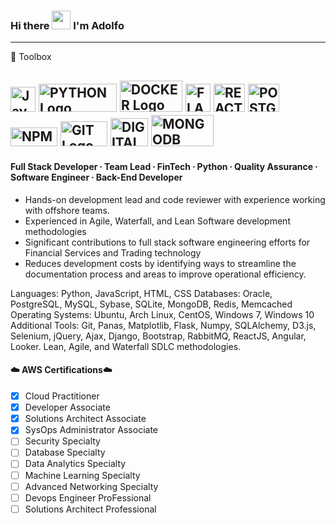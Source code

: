 ### Hi there <img src="https://raw.githubusercontent.com/MartinHeinz/MartinHeinz/master/wave.gif" width="30px"> I'm Adolfo

---

🧰 Toolbox

<img src="https://cdn.worldvectorlogo.com/logos/logo-javascript.svg" alt="JavaScript Logo" width="40" height="40"/> <img src="https://cdn.worldvectorlogo.com/logos/python-6.svg" alt="PYTHON Logo" width="125" height="45"/> <img src="https://cdn.worldvectorlogo.com/logos/docker-3.svg" alt="DOCKER Logo" width="100" height="50"/>  <img src="https://cdn.worldvectorlogo.com/logos/flask.svg" alt="FLASK Logo" width="40" height="45"/>  <img src="https://cdn.worldvectorlogo.com/logos/react-2.svg" alt="REACT Logo" width="50" height="45"/>  <img src="https://cdn.worldvectorlogo.com/logos/postgresql.svg" alt="POSTGRESQL Logo" width="50" height="45"/>  <img src="https://cdn.worldvectorlogo.com/logos/npm.svg" alt="NPM Logo" width="75" height="30"/> <img src="https://cdn.worldvectorlogo.com/logos/git.svg" alt="GIT Logo" width="75" height="40"/>  <img src="https://cdn.worldvectorlogo.com/logos/digitalocean-logo.svg" alt="DIGITALOCEAN Logo" width="60" height="45"/> <img src="https://cdn.worldvectorlogo.com/logos/mongodb.svg" alt="MONGODB Logo" width="100" height="50"/>
---

#### Full Stack Developer ∙ Team Lead ∙ FinTech ∙ Python ∙ Quality Assurance ∙ Software Engineer ∙ Back-End Developer

*  Hands-on development lead and code reviewer with experience working with offshore teams.
*  Experienced in Agile, Waterfall, and Lean Software development methodologies
*  Significant contributions to full stack software engineering efforts for Financial Services and Trading technology 
*  Reduces development costs by identifying ways to streamline the documentation process and areas to improve operational efficiency.

Languages: Python, JavaScript, HTML, CSS
Databases: Oracle, PostgreSQL, MySQL, Sybase, SQLite, MongoDB, Redis, Memcached
Operating Systems: Ubuntu, Arch Linux, CentOS, Windows 7, Windows 10
Additional Tools: Git, Panas, Matplotlib, Flask, Numpy, SQLAlchemy, D3.js, Selenium, jQuery, Ajax, Django, Bootstrap, RabbitMQ, ReactJS, Angular, Looker. Lean, Agile, and Waterfall SDLC methodologies.

#### ☁️ AWS Certifications☁️
- [x] Cloud Practitioner
- [x] Developer Associate
- [x] Solutions Architect Associate
- [x] SysOps Administrator Associate
- [ ] Security Specialty
- [ ] Database Specialty
- [ ] Data Analytics Specialty
- [ ] Machine Learning Specialty
- [ ] Advanced Networking Specialty
- [ ] Devops Engineer ProFessional
- [ ] Solutions Architect Professional
